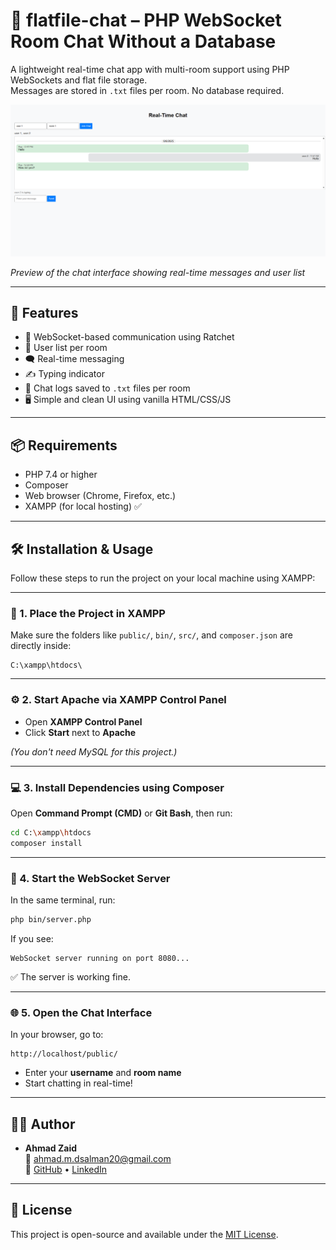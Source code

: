 # 💬 flatfile-chat – PHP WebSocket Room Chat Without a Database

A lightweight real-time chat app with multi-room support using PHP WebSockets and flat file storage.  
Messages are stored in `.txt` files per room. No database required.

![Chat App Screenshot](public/screenshot.png)

*Preview of the chat interface showing real-time messages and user list*

---

## 🚀 Features

- 🔌 WebSocket-based communication using Ratchet  
- 👥 User list per room  
- 🗨️ Real-time messaging  
- ✍️ Typing indicator  
- 📁 Chat logs saved to `.txt` files per room  
- 🖥️ Simple and clean UI using vanilla HTML/CSS/JS  

---

## 📦 Requirements

- PHP 7.4 or higher  
- Composer  
- Web browser (Chrome, Firefox, etc.)  
- XAMPP (for local hosting) ✅  

---

## 🛠 Installation & Usage

Follow these steps to run the project on your local machine using XAMPP:

---

### 📁 1. Place the Project in XAMPP

Make sure the folders like `public/`, `bin/`, `src/`, and `composer.json` are directly inside:

```
C:\xampp\htdocs\
```

---

### ⚙️ 2. Start Apache via XAMPP Control Panel

- Open **XAMPP Control Panel**  
- Click **Start** next to **Apache**

*(You don't need MySQL for this project.)*

---

### 💻 3. Install Dependencies using Composer

Open **Command Prompt (CMD)** or **Git Bash**, then run:

```bash
cd C:\xampp\htdocs
composer install
```

---

### 🔌 4. Start the WebSocket Server

In the same terminal, run:

```bash
php bin/server.php
```

If you see:

```
WebSocket server running on port 8080...
```

✅ The server is working fine.

---

### 🌐 5. Open the Chat Interface

In your browser, go to:

```
http://localhost/public/
```

- Enter your **username** and **room name**
- Start chatting in real-time!

---

## 🧑‍💻 Author

- **Ahmad Zaid**  
  📧 [ahmad.m.dsalman20@gmail.com](mailto:ahmad.m.dsalman20@gmail.com)  
  💼 [GitHub](https://github.com/ahmadzaid20) • [LinkedIn](https://linkedin.com/in/ahmad-moh-zaid)

---

## 📃 License

This project is open-source and available under the [MIT License](LICENSE).